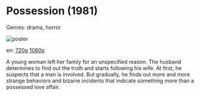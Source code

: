 # Possession (1981)

Genres: drama, horror

![poster](http://image.tmdb.org/t/p/w500/lkXmD45Rte2buZ3si2rbBf8BEDj.jpg)

en:
  [720p](magnet:?xt=urn:btih:39F9D94394F03945B75441CA8CFBB70B24C53B84&tr=udp://glotorrents.pw:6969/announce&tr=udp://tracker.opentrackr.org:1337/announce&tr=udp://torrent.gresille.org:80/announce&tr=udp://tracker.openbittorrent.com:80&tr=udp://tracker.coppersurfer.tk:6969&tr=udp://tracker.leechers-paradise.org:6969&tr=udp://p4p.arenabg.ch:1337&tr=udp://tracker.internetwarriors.net:1337)
  [1080p](magnet:?xt=urn:btih:C241F26008EFEA23507405A13A63E4A210B48590&tr=udp://glotorrents.pw:6969/announce&tr=udp://tracker.opentrackr.org:1337/announce&tr=udp://torrent.gresille.org:80/announce&tr=udp://tracker.openbittorrent.com:80&tr=udp://tracker.coppersurfer.tk:6969&tr=udp://tracker.leechers-paradise.org:6969&tr=udp://p4p.arenabg.ch:1337&tr=udp://tracker.internetwarriors.net:1337)
  


A young woman left her family for an unspecified reason. The husband determines to find out the truth and starts following his wife. At first, he suspects that a man is involved. But gradually, he finds out more and more strange behaviors and bizarre incidents that indicate something more than a possessed love affair.